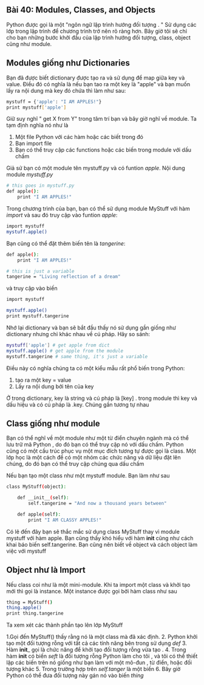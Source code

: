 ## Bài 40: Modules, Classes, and Objects

Python được gọi là một "ngôn ngữ lập trình hướng đối tượng . " Sử dụng các lớp trong lập trình để chương trình trở nên rõ ràng hơn. Bây giờ tôi sẽ chỉ cho bạn những bước khởi đầu của lập trình hướng đối tượng, class, object cũng như module.

## Modules giống như Dictionaries

Bạn đã được biết dictionary được tạo ra và sử dụng để map giữa key và value. Điều đó có nghĩa là nếu bạn tao ra một key là "apple" và bạn muốn lấy ra nội dung mà key đó chứa thì làm như sau:
```sh
mystuff = {'apple': "I AM APPLES!"}
print mystuff['apple']
```

Giữ suy nghĩ " get X from Y" trong tâm trí bạn và bây giờ nghĩ về module. Ta tạm định nghĩa nó như là

1. Một file Python với các hàm hoặc các biết trong đó
2. Bạn import file
3. Bạn có thể truy cập các functions hoặc các biến trong module với dấu chấm

Giả sử bạn có một module tên mystuff.py và có funtion *apple*. Nội dung module
*mystuff.py*
```sh
# this goes in mystuff.py
def apple():
    print "I AM APPLES!"
```
Trong chương trình của bạn, bạn có thể sử dụng module MyStuff với hàm *import* và sau đó truy cập vào funtion *apple*:

```sh
import mystuff
mystuff.apple()
```

Bạn cũng có thể đặt thêm biến tên là *tangerine*:
```sh
def apple():
    print "I AM APPLES!"

# this is just a variable
tangerine = "Living reflection of a dream"
```
và truy cập vào biến
```sh
import mystuff

mystuff.apple()
print mystuff.tangerine
```
Nhớ lại dictionary và bạn sẽ bắt đầu thấy nó sử dụng gần giống như dictionary nhưng chỉ khác nhau về cú pháp. Hãy so sánh:
```sh
mystuff['apple'] # get apple from dict
mystuff.apple() # get apple from the module
mystuff.tangerine # same thing, it's just a variable
```
Điều này có nghĩa chúng ta có một kiểu mẫu rất phổ biến trong Python:

1. tạo ra một key = value
2. Lấy ra nội dung bởi tên của key

Ở trong dictionary, key là string và cú pháp là [key] . trong module thì key và dấu hiệu và có cú pháp là .key. Chúng gần tương tự nhau

## Class giống như module

Bạn có thể nghĩ về một module như một từ điển chuyên ngành mà có thể lưu trữ mã Python , do đó bạn có thể truy cập nó với dấu chấm. Python cũng có một cấu trúc phục vụ một mục đích tương tự được gọi là class. Một lớp học là một cách để có một nhóm các chức năng và dữ liệu đặt lên chúng, do đó bạn có thể truy cập chúng qua dấu chấm

Nếu bạn tạo một class như một mystuff module. Bạn làm như sau
```sh
class MyStuff(object):

    def __init__(self):
        self.tangerine = "And now a thousand years between"

    def apple(self):
        print "I AM CLASSY APPLES!"
```
Có lẽ đến đây bạn sẽ thắc mắc sử dụng class MyStuff thay vì module mystuff với hàm 
apple. Bạn cũng thấy khó hiểu với hàm __init__ cũng như cách khai báo biến 
self.tangerine. Bạn cũng nên biết về object và cách object làm việc với mystuff

## Object như là Import

Nếu class coi như là một mini-module. Khi ta import một class và khởi tạo mới thì 
gọi là instance. Một instance được gọi bởi hàm class như sau
```sh
thing = MyStuff()
thing.apple()
print thing.tangerine
```
Ta xem xét các thành phần tạo lên lớp MyStuff

1.Gọi đến MyStuff() thấy rằng nó là một class mà đã xác định.
2. Python khởi tạo một đối tượng rỗng với tất cả các tính năng bên trong sử dụng
*def*
3. Hàm __init___ gọi là chức năng để khởi tạo đối tượng rỗng vừa tạo .
4. Trong hàm __init__ có biến *seft* là đối tượng rỗng Python làm cho tôi , và tôi có thể thiết lập các biến trên nó giống như bạn làm với một mô-đun , từ điển, hoặc đối tượng khác 
5. Trong trường hợp trên *self.tanger* là một biến
6. Bây giờ Python có thể đưa đối tượng  này gán nó vào biến *thing*





